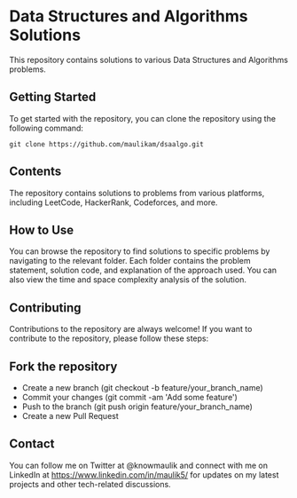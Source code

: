 
# Data Structures and Algorithms Solutions
This repository contains solutions to various Data Structures and Algorithms problems.

## Getting Started
To get started with the repository, you can clone the repository using the following command:

```
git clone https://github.com/maulikam/dsaalgo.git
```

## Contents
The repository contains solutions to problems from various platforms, including LeetCode, HackerRank, Codeforces, and more.

## How to Use
You can browse the repository to find solutions to specific problems by navigating to the relevant folder. Each folder contains the problem statement, solution code, and explanation of the approach used. You can also view the time and space complexity analysis of the solution.

## Contributing
Contributions to the repository are always welcome! If you want to contribute to the repository, please follow these steps:

## Fork the repository
* Create a new branch (git checkout -b feature/your_branch_name)
* Commit your changes (git commit -am 'Add some feature')
* Push to the branch (git push origin feature/your_branch_name)
* Create a new Pull Request

## Contact
You can follow me on Twitter at @knowmaulik and connect with me on LinkedIn at https://www.linkedin.com/in/maulik5/ for updates on my latest projects and other tech-related discussions.
